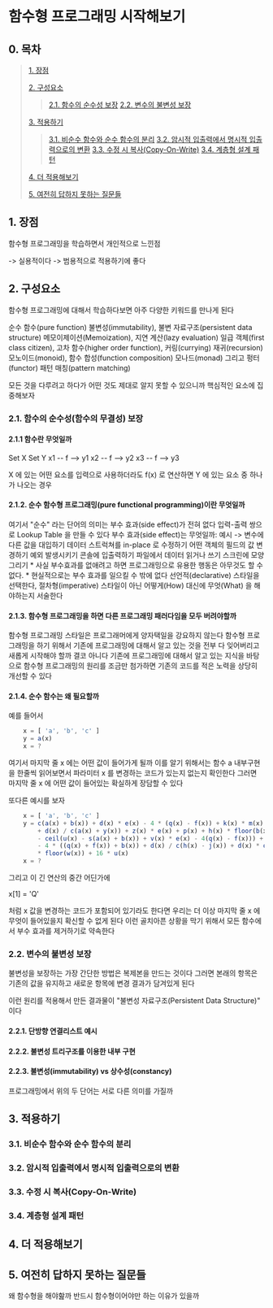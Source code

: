 # 함수형 프로그래밍 시작해보기

## 0. 목차

> [1. 장점](#1-장점)
>
> [2. 구성요소](#2-구성요소)
>> [2.1. 함수의 순수성 보장](#21-함수의-순수성함수의-무결성-보장)
>> [2.2. 변수의 불변성 보장](#22-변수의-불변성-보장)
>
> [3. 적용하기](#3-적용하기)
>> [3.1. 비순수 함수와 순수 함수의 분리](#31-비순수-함수와-순수-함수의-분리)
>> [3.2. 암시적 입출력에서 명시적 입출력으로의 변환](#32-암시적-입출력에서-명시적-입출력으로의-변환)
>> [3.3. 수정 시 복사(Copy-On-Write)](#33-수정-시-복사copy-on-write)
>> [3.4. 계층형 설계 패턴](#34-계층형-설계-패턴)
>
> [4. 더 적용해보기](#4-더-적용해보기)
>
> [5. 여전히 답하지 못하는 질문들](#5-여전히-답하지-못하는-질문들)
>

## 1. 장점

함수형 프로그래밍을 학습하면서 개인적으로 느낀점

-> 실용적이다
-> 범용적으로 적용하기에 좋다

## 2. 구성요소

함수형 프로그래밍에 대해서 학습하다보면 아주 다양한 키워드를 만나게 된다

순수 함수(pure function)
불변성(immutability), 불변 자료구조(persistent data structure)
메모이제이션(Memoization), 지연 계산(lazy evaluation)
일급 객체(first class citizen), 고차 함수(higher order function), 커링(currying)
재귀(recursion)
모노이드(monoid), 함수 합성(function composition)
모나드(monad) 그리고 펑터(functor)
패턴 매칭(pattern matching)

모든 것을 다루려고 하다가 어떤 것도 제대로 알지 못할 수 있으니까
핵심적인 요소에 집중해보자

### 2.1. 함수의 순수성(함수의 무결성) 보장

#### 2.1.1 함수란 무엇일까

Set X           Set Y
  x1   -- f -->   y1
  x2   -- f -->   y2
  x3   -- f -->   y3

X 에 있는 어떤 요소를 입력으로 사용하더라도 f(x) 로 연산하면 Y 에 있는 요소 중 하나가 나오는 경우

#### 2.1.2. 순수 함수형 프로그래밍(pure functional programming)이란 무엇일까

여기서 "순수" 라는 단어의 의미는
    부수 효과(side effect)가 전혀 없다
    입력-출력 쌍으로 Lookup Table 을 만들 수 있다
부수 효과(side effect)는 무엇일까: 예시 ->
    변수에 다른 값을 대입하기
    데이터 스트럭쳐를 in-place 로 수정하기
    어떤 객체의 필드의 값 변경하기
    예외 발생시키기
    콘솔에 입출력하기
    파일에서 데이터 읽거나 쓰기
    스크린에 모양 그리기
    * 사실 부수효과를 없애려고 하면 프로그래밍으로 유용한 행동은 아무것도 할 수 없다.
    * 현실적으로는 부수 효과를 일으킬 수 밖에 없다
선언적(declarative) 스타일을 선택한다, 절차형(imperative) 스타일이 아닌
    어떻게(How) 대신에 무엇(What) 을 해야하는지 서술한다

#### 2.1.3. 함수형 프로그래밍을 하면 다른 프로그래밍 패러다임을 모두 버려야할까

함수형 프로그래밍 스타일은 프로그래머에게 양자택일을 강요하지 않는다
함수형 프로그래밍을 하기 위해서 기존에 프로그래밍에 대해서 알고 있는 것을 전부 다 잊어버리고 새롭게 시작해야 할까
결코 아니다
기존에 프로그래밍에 대해서 알고 있는 지식을 바탕으로
함수형 프로그래밍의 원리를 조금만 첨가하면 기존의 코드를 적은 노력을 상당히 개선할 수 있다

#### 2.1.4. 순수 함수는 왜 필요할까

예를 들어서

```javascript
    x = [ 'a', 'b', 'c' ]
    y = a(x)
    x = ?
```

여기서 마지막 줄 x 에는 어떤 값이 들어가게 될까
이를 알기 위해서는 함수 a 내부구현을 한줄씩 읽어보면서 파라미터 x 를 변경하는 코드가 있는지 없는지 확인한다
그러면 마지막 줄 x 에 어떤 값이 들어있는 확실하게 장담할 수 있다

또다른 예시를 보자

```javascript
    x = [ 'a', 'b', 'c' ]
    y = c(a(x) + b(x)) + d(x) * e(x) - 4 * (q(x) - f(x)) + k(x) * m(x) - 4 * (q(x) - t(x) + b(x))
        + d(x) / c(a(x) + y(x)) + z(x) * e(x) + p(x) + h(x) * floor(b(x)) + 16 * a(x)
        - ceil(u(x) - s(a(x) + b(x)) + v(x) * e(x) - 4(q(x) - f(x))) + d(x) * e(x)
        - 4 * ((q(x) + f(x)) + b(x)) + d(x) / c(h(x) - j(x)) + d(x) * o(x) + g2(x) + h3(x)
        * floor(w(x)) + 16 * u(x)
    x = ?
```

그리고 이 긴 연산의 중간 어딘가에

x[1] = 'Q'

처럼 x 값을 변경하는 코드가 포함되어 있기라도 한다면
우리는 더 이상 마지막 줄 x 에 무엇이 들어있을지 확신할 수 없게 된다
이런 골치아픈 상황을 막기 위해서 모든 함수에서 부수 효과를 제거하기로 약속한다

### 2.2. 변수의 불변성 보장

불변성을 보장하는 가장 간단한 방법은 복제본을 만드는 것이다
그러면 본래의 항목은 기존의 값을 유지하고
새로운 항목에 변경 결과가 담겨있게 된다

이런 원리를 적용해서 만든 결과물이 "불변성 자료구조(Persistent Data Structure)" 이다

#### 2.2.1. 단방향 연결리스트 예시

#### 2.2.2. 불변성 트리구조를 이용한 내부 구현

#### 2.2.3. 불변성(immutability) vs 상수성(constancy)

프로그래밍에서 위의 두 단어는 서로 다른 의미를 가질까

## 3. 적용하기

### 3.1. 비순수 함수와 순수 함수의 분리

### 3.2. 암시적 입출력에서 명시적 입출력으로의 변환

### 3.3. 수정 시 복사(Copy-On-Write)

### 3.4. 계층형 설계 패턴

## 4. 더 적용해보기

## 5. 여전히 답하지 못하는 질문들

왜 함수형을 해야핦까
반드시 함수형이어야만 하는 이유가 있을까
